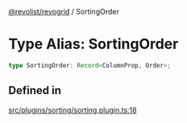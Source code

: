 [@revolist/revogrid](README.md) / SortingOrder

# Type Alias: SortingOrder

```ts
type SortingOrder: Record<ColumnProp, Order>;
```

## Defined in

[src/plugins/sorting/sorting.plugin.ts:18](https://github.com/revolist/revogrid/blob/52c8861ed92574ba1d5817b32afec294ddb1f986/src/plugins/sorting/sorting.plugin.ts#L18)
